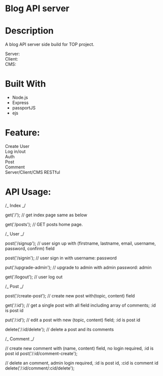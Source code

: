 # Blog API server

# Description

A blog API server side build for TOP project.

Server:  
Client:  
CMS:

# Built With

-   Node.js
-   Express
-   passportJS
-   ejs

# Feature:

Create User  
Log in/out  
Auth  
Post  
Comment  
Server/Client/CMS
RESTful

# API Usage:

/_ Index _/

get('/'); // get index page same as below

get('/posts'); // GET posts home page.

/_ User _/

post('/signup'); // user sign up with (firstname, lastname, email, username, password, confirm) field

post('/signin'); // user sign in with username: password

put('/upgrade-admin'); // upgrade to admin with admin password: admin

get('/logout'); // user log out

/_ Post _/

post('/create-post'); // create new post with(topic, content) field

get('/:id'); // get a single post with all field including array of comments; :id is post id

put('/:id'); // edit a post with new (topic, content) field; :id is post id

delete('/:id/delete'); // delete a post and its comments

/_ Comment _/

// create new comment with (name, content) field, no login required, :id is post id
post('/:id/comment-create');

// delete an comment, admin login required, :id is post id, :cid is comment id
delete('/:id/comment/:cid/delete');
